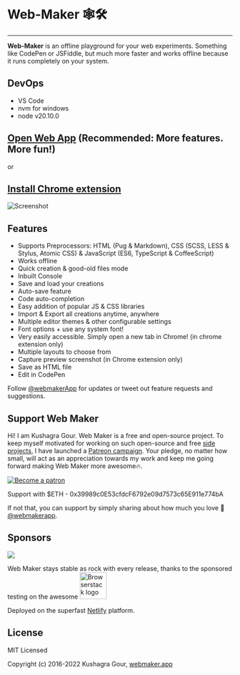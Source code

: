 # Web-Maker 🕸🛠

---

**Web-Maker** is an offline playground for your web experiments. Something like CodePen or JSFiddle, but much more faster and works offline because it runs completely on your system.

## DevOps

- VS Code
- nvm for windows
- node v20.10.0

## [Open Web App](https://webmaker.app/create/) (Recommended: More features. More fun!)

or

## [Install Chrome extension](https://chrome.google.com/webstore/detail/web-maker/lkfkkhfhhdkiemehlpkgjeojomhpccnh)

![Screenshot](/packages/website/images/ss1.png)

## Features

- Supports Preprocessors: HTML (Pug & Markdown), CSS (SCSS, LESS & Stylus, Atomic CSS) & JavaScript (ES6, TypeScript & CoffeeScript)
- Works offline
- Quick creation & good-old files mode
- Inbuilt Console
- Save and load your creations
- Auto-save feature
- Code auto-completion
- Easy addition of popular JS & CSS libraries
- Import & Export all creations anytime, anywhere
- Multiple editor themes & other configurable settings
- Font options + use any system font!
- Very easily accessible. Simply open a new tab in Chrome! (in chrome extension only)
- Multiple layouts to choose from
- Capture preview screenshot (in Chrome extension only)
- Save as HTML file
- Edit in CodePen

Follow [@webmakerApp](https://twitter.com/intent/follow?screen_name=webmakerApp) for updates or tweet out feature requests and suggestions.

## Support Web Maker

Hi! I am Kushagra Gour. Web Maker is a free and open-source project. To keep myself motivated for working on such open-source and free [side projects](https://kushagra.dev/lab), I have launched a [Patreon campaign](https://patreon.com/kushagra). Your pledge, no matter how small, will act as an appreciation towards my work and keep me going forward making Web Maker more awesome🔥.

[![Become a patron](/src/assets/patreon.png)](https://patreon.com/kushagra)

Support with $ETH - 0x39989c0E53cfdcF6792e09d7573c65E911e774bA

If not that, you can support by simply sharing about how much you love 💖 [@webmakerapp](https://twitter.com/webmakerApp).

## Sponsors

[![](https://user-images.githubusercontent.com/379918/134402085-15cf29bc-2266-4b2d-9354-1830adc4a240.png)](https://cssbattle.dev)

Web Maker stays stable as rock with every release, thanks to the sponsored testing on the awesome
<a href="http://browserstack.com/"><img alt="Browserstack logo" src="https://user-images.githubusercontent.com/379918/134403020-50167453-223a-4841-8ef6-312219bcb2e6.png" height="60"></a>

Deployed on the superfast [Netlify](https://www.netlify.com/) platform.

## License

MIT Licensed

Copyright (c) 2016-2022 Kushagra Gour, [webmaker.app](https://webmaker.app)
